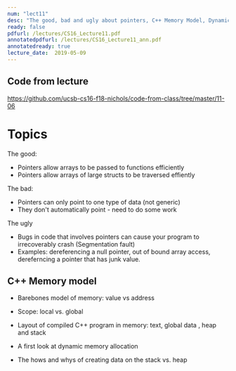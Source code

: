 ```yaml
---
num: "lect11"
desc: "The good, bad and ugly about pointers, C++ Memory Model, Dynamic memory allocation (Heap), Heap vs Stack"
ready: false
pdfurl: /lectures/CS16_Lecture11.pdf
annotatedpdfurl: /lectures/CS16_Lecture11_ann.pdf
annotatedready: true
lecture_date:  2019-05-09
---
```


## Code from lecture

<https://github.com/ucsb-cs16-f18-nichols/code-from-class/tree/master/11-06>



# Topics

The good:

* Pointers allow arrays to be passed to functions efficiently
* Pointers allow arrays of large structs to be traversed effiently

The bad:

* Pointers can only point to one type of data (not generic)
* They don't automatically point - need to do some work

The ugly

* Bugs in code that involves pointers can cause your program to irrecoverably crash (Segmentation fault)
* Examples: dereferencing a null pointer, out of bound array access, dereferncing a pointer that has junk value.

## C++ Memory model
* Barebones model of memory: value vs address
* Scope: local vs. global
* Layout of compiled C++ program in memory: text, global data , heap and stack


* A first look at dynamic memory allocation
* The hows and whys of creating data on the stack vs. heap